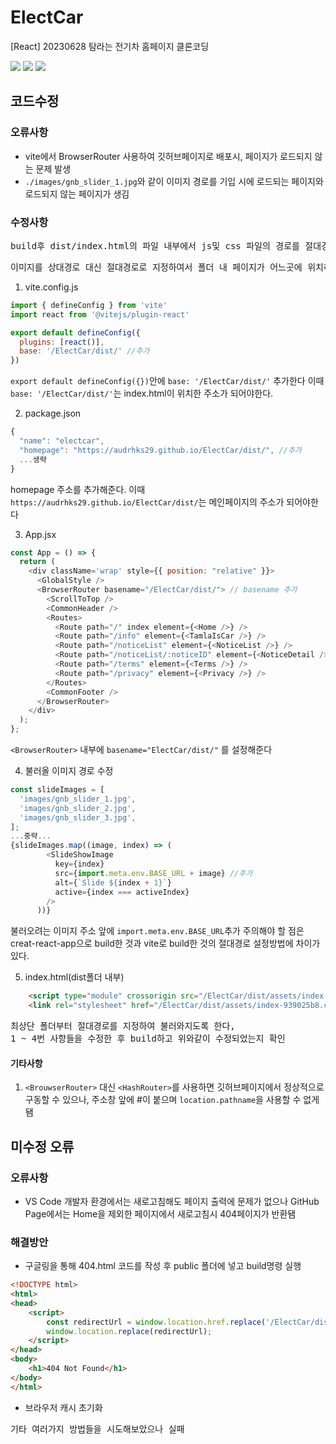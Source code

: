 # ElectCar
[React] 20230628 탐라는 전기차 홈페이지 클론코딩

<img src="https://img.shields.io/badge/Vite-646CFF?style=flat-square&logo=vite&logoColor=white"> <img src="https://img.shields.io/badge/React-61DAFB?style=flat-square&logo=react&logoColor=black"> <img src="https://img.shields.io/badge/JavaScript-F7DF1E?style=flat-square&logo=javascript&logoColor=black">

## 코드수정
### 오류사항
- vite에서 BrowserRouter 사용하여 깃허브페이지로 배포시, 페이지가 로드되지 않는 문제 발생
- `./images/gnb_slider_1.jpg`와 같이 이미지 경로를 기입 시에 로드되는 페이지와 로드되지 않는 페이지가 생김

### 수정사항
<pre>build후 dist/index.html의 파일 내부에서 js및 css 파일의 경로를 절대경로로 지정</pre>
<pre>이미지를 상대경로 대신 절대경로로 지정하여서 폴더 내 페이지가 어느곳에 위치하던, 이미지를 불러올 수 있게함</pre>

1. vite.config.js
```js
import { defineConfig } from 'vite'
import react from '@vitejs/plugin-react'

export default defineConfig({
  plugins: [react()],
  base: '/ElectCar/dist/' //추가
})
```
`export default defineConfig({})`안에 `base: '/ElectCar/dist/'` 추가한다 이때 `base: '/ElectCar/dist/'`는 index.html이 위치한 주소가 되어야한다.

2. package.json
```js
{
  "name": "electcar",
  "homepage": "https://audrhks29.github.io/ElectCar/dist/", //추가
  ...생략
}
```
homepage 주소를 추가해준다. 이때 `https://audrhks29.github.io/ElectCar/dist/`는 메인페이지의 주소가 되어야한다

3. App.jsx
```js
const App = () => {
  return (
    <div className='wrap' style={{ position: "relative" }}>
      <GlobalStyle />
      <BrowserRouter basename="/ElectCar/dist/"> // basename 추가
        <ScrollToTop />
        <CommonHeader />
        <Routes>
          <Route path="/" index element={<Home />} />
          <Route path="/info" element={<TamlaIsCar />} />
          <Route path="/noticeList" element={<NoticeList />} />
          <Route path="/noticeList/:noticeID" element={<NoticeDetail />} />
          <Route path="/terms" element={<Terms />} />
          <Route path="/privacy" element={<Privacy />} />
        </Routes>
        <CommonFooter />
      </BrowserRouter>
    </div>
  );
};
```
`<BrowserRouter>` 내부에 `basename="ElectCar/dist/"` 를 설정해준다

4. 불러올 이미지 경로 수정
```js
const slideImages = [
  'images/gnb_slider_1.jpg',
  'images/gnb_slider_2.jpg',
  'images/gnb_slider_3.jpg',
];
...중략...
{slideImages.map((image, index) => (
        <SlideShowImage
          key={index}
          src={import.meta.env.BASE_URL + image} //추가
          alt={`Slide ${index + 1}`}
          active={index === activeIndex}
        />
      ))}

```
불러오려는 이미지 주소 앞에 `import.meta.env.BASE_URL`추가
주의해야 할 점은 creat-react-app으로 build한 것과 vite로 build한 것의 절대경로 설정방법에 차이가 있다.

5. index.html(dist폴더 내부)
```html
    <script type="module" crossorigin src="/ElectCar/dist/assets/index-8c80d4ec.js"></script>
    <link rel="stylesheet" href="/ElectCar/dist/assets/index-939025b8.css">
```
<pre>최상단 폴더부터 절대경로를 지정하여 불러와지도록 한다, 
1 ~ 4번 사항들을 수정한 후 build하고 위와같이 수정되었는지 확인</pre>

#### 기타사항
1. `<BrouwserRouter>` 대신 `<HashRouter>`를 사용하면 깃허브페이지에서 정상적으로 구동할 수 있으나, 주소창 앞에 #이 붙으며 `location.pathname`을 사용할 수 없게 됌

## 미수정 오류
### 오류사항
- VS Code 개발자 환경에서는 새로고침해도 페이지 출력에 문제가 없으나 GitHub Page에서는 Home을 제외한 페이지에서 새로고침시 404페이지가 반환됌
### 해결방안
- 구글링을 통해 404.html 코드를 작성 후 public 폴더에 넣고 build명령 실행
```html
<!DOCTYPE html>
<html>
<head>
    <script>
        const redirectUrl = window.location.href.replace('/ElectCar/dist/', '/');
        window.location.replace(redirectUrl);
    </script>
</head>
<body>
    <h1>404 Not Found</h1>
</body>
</html>
```
- 브라우저 캐시 초기화
<pre>기타 여러가지 방법들을 시도해보았으나 실패</pre>
